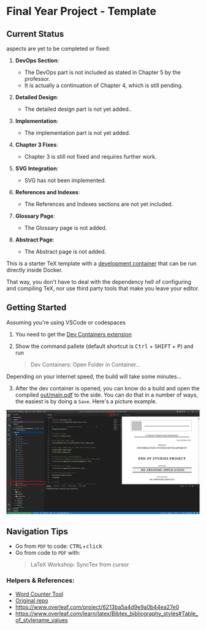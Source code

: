 # Final Year Project - Template

## Current Status

aspects are yet to be completed or fixed:

1. **DevOps Section**:
   - The DevOps part is not included as stated in Chapter 5 by the professor.
   - It is actually a continuation of Chapter 4, which is still pending.

2. **Detailed Design**:
   - The detailed design  part is not yet added..

3. **Implementation**:
   - The implementation part is not yet added.

4. **Chapter 3 Fixes**:
   - Chapter 3 is still not fixed and requires further work.

5. **SVG Integration**:
   - SVG has not been implemented.

6. **References and Indexes**:
   - The References and Indexes sections are not yet included.

7. **Glossary Page**:
   - The Glossary page is not added.

8. **Abstract Page**:
   - The Abstract page is not added.

This is a starter TeX template with a [development container](https://docs.github.com/en/codespaces/setting-up-your-project-for-codespaces/introduction-to-dev-containers) that can be run directly inside Docker.

That way, you don't have to deal with the dependency hell of configuring and compiling TeX, nor use third party tools that make you leave your editor.

## Getting Started

Assuming you're using VSCode or codespaces

1. You need to get the [Dev Containers extension](https://marketplace.visualstudio.com/items?itemName=ms-vscode-remote.remote-containers)

2. Show the command pallete (default shortcut is <kbd>Ctrl</kbd> + <kbd>SHIFT</kbd> + <kbd>P</kbd>) and run
   > Dev Containers: Open Folder in Container...

Depending on your internet speed, the build will take some minutes...

3. After the dev container is opened, you can know do a build and open the compiled [out/main.pdf](out/main.pdf) to the side. You can do that in a number of ways, the easiest is by doing a `Save`. Here's a picture example.

![alt](Extras/build-project.JPG)

## Navigation Tips

- Go from `PDF` to code: <kbd>CTRL</kbd>+<kbd>click</kbd>
- Go from code to `PDF` with:
  > LaTeX Workshop: SyncTex from cursor

### **Helpers & References:**

- [Word Counter Tool](https://string-functions.com/wordcount.aspx)
- [Original repo](https://github.com/usersina/isetn-end-of-studies-project)
- https://www.overleaf.com/project/6213ba5a4d9e9a0b44ea27e0
- https://www.overleaf.com/learn/latex/Bibtex_bibliography_styles#Table_of_stylename_values
